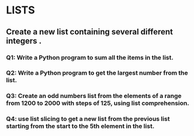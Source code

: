 # LISTS

## Create a new list containing several different integers . 
### Q1: Write a Python program to sum all the items in the list.
### Q2: Write a Python program to get the largest number from the list.
### Q3: Create an odd numbers list from the elements of a range from 1200 to 2000 with steps of 125, using list comprehension.
### Q4: use list slicing to get a new list from the previous list starting from the start to the 5th element in the list.
 
